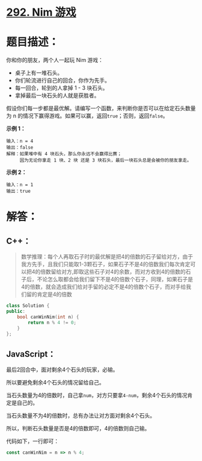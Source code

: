 # [292. Nim 游戏](https://leetcode-cn.com/problems/nim-game/)

# 题目描述：

你和你的朋友，两个人一起玩 Nim 游戏：

- 桌子上有一堆石头。
- 你们轮流进行自己的回合，你作为先手。
- 每一回合，轮到的人拿掉 1 - 3 块石头。
- 拿掉最后一块石头的人就是获胜者。

假设你们每一步都是最优解。请编写一个函数，来判断你是否可以在给定石头数量为 n 的情况下赢得游戏。如果可以赢，返回`true`；否则，返回`false`。



**示例 1：**

```
输入：n = 4
输出：false 
解释：如果堆中有 4 块石头，那么你永远不会赢得比赛；
     因为无论你拿走 1 块、2 块 还是 3 块石头，最后一块石头总是会被你的朋友拿走。
```

**示例 2：**

```
输入：n = 1
输出：true
```



# 解答：

## C++：

> 数学推理：每个人再取石子时的最优解是把4的倍数的石子留给对方，由于我方先手，且我们只能取1-3颗石子，如果石子不是4的倍数我们每次肯定可以把4的倍数留给对方,即取这些石子对4的余数，而对方收到4的倍数的石子后，不论怎么取都会给我们留下不是4的倍数个石子，同理，如果石子是4的倍数，就会造成我们给对手留的必定不是4的倍数个石子，而对手给我们留的肯定是4的倍数
>

```cpp
class Solution {
public:
    bool canWinNim(int n) {
        return n % 4 != 0;
    }
};
```



## JavaScript：

最后2回合中，面对剩余4个石头的玩家，必输。

所以要避免剩余4个石头的情况留给自己。

当石头数量为4的倍数时，自己拿`num`，对方只要拿`4-num`，剩余4个石头的情况肯定是自己的。

当石头数量不为4的倍数时，总有办法让对方面对剩余4个石头。

所以，判断石头数量是否是4的倍数即可，4的倍数则自己输。

代码如下，一行即可：


```javascript
const canWinNim = n => n % 4;
```

